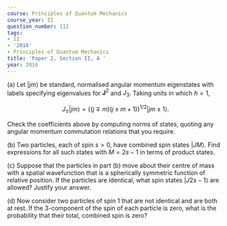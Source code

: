 ```yaml
---
course: Principles of Quantum Mechanics
course_year: II
question_number: 112
tags:
- II
- '2016'
- Principles of Quantum Mechanics
title: 'Paper 2, Section II, A '
year: 2016
---
```




(a) Let $|j m\rangle$ be standard, normalised angular momentum eigenstates with labels specifying eigenvalues for $\mathbf{J}^{2}$ and $J_{3}$. Taking units in which $\hbar=1$,

$$J_{\pm}|j m\rangle=\{(j \mp m)(j \pm m+1)\}^{1 / 2}|j m \pm 1\rangle .$$

Check the coefficients above by computing norms of states, quoting any angular momentum commutation relations that you require.

(b) Two particles, each of spin $s>0$, have combined spin states $|J M\rangle$. Find expressions for all such states with $M=2 s-1$ in terms of product states.

(c) Suppose that the particles in part (b) move about their centre of mass with a spatial wavefunction that is a spherically symmetric function of relative position. If the particles are identical, what spin states $|J 2 s-1\rangle$ are allowed? Justify your answer.

(d) Now consider two particles of spin 1 that are not identical and are both at rest. If the 3-component of the spin of each particle is zero, what is the probability that their total, combined spin is zero?